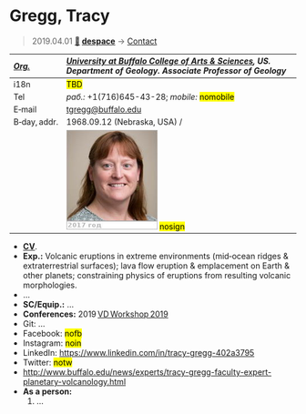 # Gregg, Tracy
> 2019.04.01 **[🚀](../index/index.md) [despace](index.md)** → [Contact](contact.md)

|*[Org.](contact.md)*|*[University at Buffalo College of Arts & Sciences](zz_buffalo_univ.md), US. Department of Geology. Associate Professor of Geology*|
|:--|:--|
|i18n|<mark>TBD</mark>|
|Tel|*раб.:* +1(716)645-43-28; *mobile:* <mark>nomobile</mark>|
|E‑mail|<tgregg@buffalo.edu>|
|B‑day, addr.|1968.09.12 (Nebraska, USA) /|
||![](f/contact/g/gregg1_photo.jpg) <mark>nosign</mark>|

   - **[CV](f/contact/g/gregg1_cv_17-18.pdf)**.
   - **Exp.:** Volcanic eruptions in extreme environments (mid‑ocean ridges & extraterrestrial surfaces); lava flow eruption & emplacement on Earth & other planets; constraining physics of eruptions from resulting volcanic morphologies.
   - …
   - **SC/Equip.:** …
   - **Conferences:** 2019 [VD Workshop 2019](vdws2019.md)
   - Git: …
   - Facebook: <mark>nofb</mark>
   - Instagram: <mark>noin</mark>
   - LinkedIn: <https://www.linkedin.com/in/tracy-gregg-402a3795>
   - Twitter: <mark>notw</mark>
   - <http://www.buffalo.edu/news/experts/tracy-gregg-faculty-expert-planetary-volcanology.html>
   - **As a person:**
      1. …
